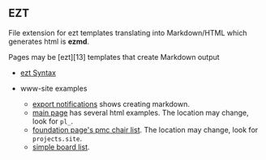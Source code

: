 ## EZT

File extension for ezt templates translating into Markdown/HTML which generates html is **ezmd**.

Pages may be [ezt][13] templates that create Markdown output

- [ezt Syntax][2]

- www-site examples

  - [export notifications][3] shows creating markdown.
  - [main page][4] has several html examples. The location may change, look for `pl_`.
  - [foundation page's pmc chair list][5]. The location may change, look for `projects.site`.
  - [simple board list][6].


[1]: https://github.com/gstein/ezt
[2]: https://github.com/gstein/ezt/blob/wiki/Syntax.md
[3]: https://github.com/apache/www-site/blob/main/content/licenses/exports/index.ezmd
[4]: https://github.com/apache/www-site/blob/main/content/index.ezmd#L382
[5]: https://github.com/apache/www-site/blob/main/content/foundation/index.ezmd#L140
[6]: https://github.com/apache/www-site/blob/main/content/foundation/board/index.ezmd

